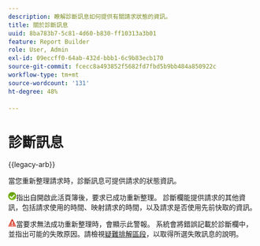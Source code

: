 ```yaml
---
description: 瞭解診斷訊息如何提供有關請求狀態的資訊。
title: 關於診斷訊息
uuid: 8ba783b7-5c81-4d60-b830-ff10313a3b01
feature: Report Builder
role: User, Admin
exl-id: 09eccff0-64ab-432d-bbb1-6c9b83ecb170
source-git-commit: fcecc8a493852f5682fd7fbd5b9bb484a850922c
workflow-type: tm+mt
source-wordcount: '131'
ht-degree: 48%

---
```


# 診斷訊息

{{legacy-arb}}

當您重新整理請求時，診斷訊息可提供請求的狀態資訊。

![綠色核取記號圖示，表示要求已成功重新整理。](assets/icon_notice_success.gif)指出自開啟此活頁簿後，要求已成功重新整理。 診斷欄能提供請求的其他資訊，包括請求使用的時間、映射請求的時間，以及請求是否使用先前快取的資訊。

![紅色三角形圖示，帶有驚歎號，表示要求重新整理失敗。](assets/icon_notice_warn.gif)當要求無法成功重新整理時，會顯示此警報。 系統會將錯誤記載於診斷欄中，並指出可能的失敗原因。請檢視[疑難排解區段](/help/analyze/legacy-report-builder/troubleshoot.md)，以取得所選失敗訊息的說明。
